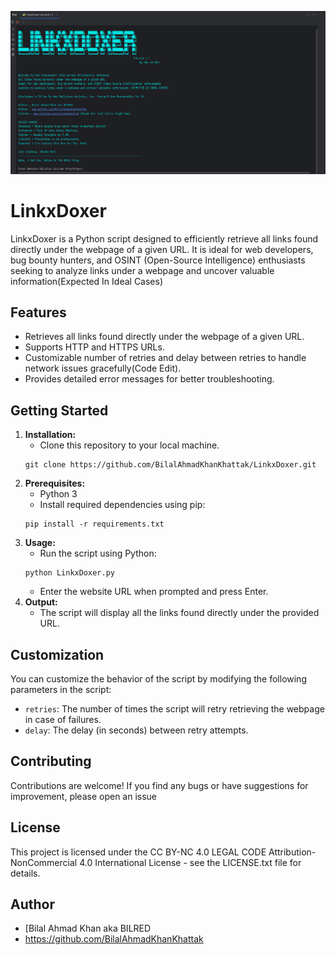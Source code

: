 ![Image Alt Text](https://github.com/BilalAhmadKhanKhattak/LinkxDoxer/blob/main/Screenshot%20LinkxDoxer.png)

# LinkxDoxer

LinkxDoxer is a Python script designed to efficiently retrieve all links found directly under the webpage of a given URL. It is ideal for web developers, bug bounty hunters, and OSINT (Open-Source Intelligence) enthusiasts seeking to analyze links under a webpage and uncover valuable information(Expected In Ideal Cases)
## Features

- Retrieves all links found directly under the webpage of a given URL.
- Supports HTTP and HTTPS URLs.
- Customizable number of retries and delay between retries to handle network issues gracefully(Code Edit).
- Provides detailed error messages for better troubleshooting.

## Getting Started

1. **Installation:**
    - Clone this repository to your local machine.
    ```
    git clone https://github.com/BilalAhmadKhanKhattak/LinkxDoxer.git
    ```
2. **Prerequisites:**
    - Python 3
    - Install required dependencies using pip:
    ```
    pip install -r requirements.txt
    ```
3. **Usage:**
    - Run the script using Python:
    ```
    python LinkxDoxer.py
    ```
    - Enter the website URL when prompted and press Enter.
4. **Output:**
    - The script will display all the links found directly under the provided URL.

## Customization

You can customize the behavior of the script by modifying the following parameters in the script:
- `retries`: The number of times the script will retry retrieving the webpage in case of failures.
- `delay`: The delay (in seconds) between retry attempts.

## Contributing

Contributions are welcome! If you find any bugs or have suggestions for improvement, please open an issue

## License

This project is licensed under the CC BY-NC 4.0 LEGAL CODE Attribution-NonCommercial 4.0 International License - see the LICENSE.txt file for details.

## Author

- [Bilal Ahmad Khan aka BILRED
- https://github.com/BilalAhmadKhanKhattak

